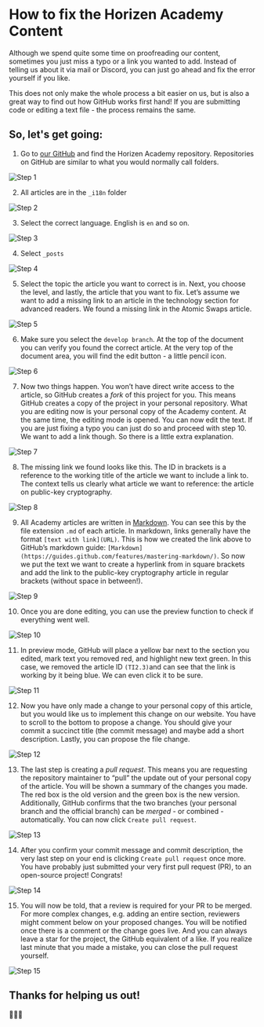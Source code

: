 # How to fix the Horizen Academy Content

Although we spend quite some time on proofreading our content, sometimes you just miss a typo or a link you wanted to add.
Instead of telling us about it via mail or Discord, you can just go ahead and fix the error yourself if you like.

This does not only make the whole process a bit easier on us, but is also a great way to find out how GitHub works first hand!
If you are submitting code or editing a text file - the process remains the same.

## So, let's get going:

1) Go to [our GitHub](https://github.com/HorizenOfficial) and find the Horizen Academy repository. Repositories on GitHub are similar to what you would normally call folders.

![Step 1](/assets/post_files/guides/fix_academy_content1.png)

2) All articles are in the `_i18n` folder

![Step 2](/assets/post_files/guides/fix_academy_content2.png)

3) Select the correct language. English is `en` and so on.

![Step 3](/assets/post_files/guides/fix_academy_content3.png)

4) Select `_posts`

![Step 4](/assets/post_files/guides/fix_academy_content4.png)

5) Select the topic the article you want to correct is in. Next, you choose the level, and lastly, the article that you want to fix. Let’s assume we want to add a missing link to an article in the technology section for advanced readers. We found a missing link in the Atomic Swaps article.

![Step 5](/assets/post_files/guides/fix_academy_content5.png)

6) Make sure you select the `develop branch`. At the top of the document you can verify you found the correct article. At the very top of the document area, you will find the edit button - a little pencil icon.

![Step 6](/assets/post_files/guides/fix_academy_content6.png)

7) Now two things happen. You won’t have direct write access to the article, so GitHub creates a *fork* of this project for you. This means GitHub creates a copy of the project in your personal repository. What you are editing now is your personal copy of the Academy content.
At the same time, the editing mode is opened. You can now edit the text. If you are just fixing a typo you can just do so and proceed with step 10.
We want to add a link though. So there is a little extra explanation.

![Step 7](/assets/post_files/guides/fix_academy_content7.png)

8) The missing link we found looks like this. The ID in brackets is a reference to the working title of the article we want to include a link to. The context tells us clearly what article we want to reference: the article on public-key cryptography.

![Step 8](/assets/post_files/guides/fix_academy_content8.png)

9) All Academy articles are written in [Markdown](https://guides.github.com/features/mastering-markdown/). You can see this by the file extension `.md` of each article. In markdown, links generally have the format `[text with link](URL)`. This is how we created the link above to GitHub’s markdown guide: `[Markdown](https://guides.github.com/features/mastering-markdown/)`. So now we put the text we want to create a hyperlink from in square brackets and add the link to the public-key cryptography article in regular brackets (without space in between!).

![Step 9](/assets/post_files/guides/fix_academy_content9.png)

10) Once you are done editing, you can use the preview function to check if everything went well.

![Step 10](/assets/post_files/guides/fix_academy_content10.png)

11) In preview mode, GitHub will place a yellow bar next to the section you edited, mark text you removed red, and highlight new text green. In this case, we removed the article ID `(TI2.3)`and can see that the link is working by it being blue. We can even click it to be sure.

![Step 11](/assets/post_files/guides/fix_academy_content11.png)

12) Now you have only made a change to your personal copy of this article, but you would like us to implement this change on our website.
You have to scroll to the bottom to propose a change. You should give your commit a succinct title (the commit message) and maybe add a short description. Lastly, you can propose the file change.

![Step 12](/assets/post_files/guides/fix_academy_content12.png)

13) The last step is creating a *pull request*. This means you are requesting the repository maintainer to “pull” the update out of your personal copy of the article. You will be shown a summary of the changes you made. The red box is the old version and the green box is the new version. Additionally, GitHub confirms that the two branches (your personal branch and the official branch) can be *merged* - or combined - automatically. You can now click `Create pull request`.

![Step 13](/assets/post_files/guides/fix_academy_content13.png)

14) After you confirm your commit message and commit description, the very last step on your end is clicking `Create pull request` once more. You have probably just submitted your very first pull request (PR), to an open-source project! Congrats!

![Step 14](/assets/post_files/guides/fix_academy_content14.png)

15) You will now be told, that a review is required for your PR to be merged. For more complex changes, e.g. adding an entire section, reviewers might comment below on your proposed changes.
You will be notified once there is a comment or the change goes live. And you can always leave a star for the project, the GitHub equivalent of a like.
If you realize last minute that you made a mistake, you can close the pull request yourself.

![Step 15](/assets/post_files/guides/fix_academy_content15.png)

## Thanks for helping us out!

🙏🙏🙏
